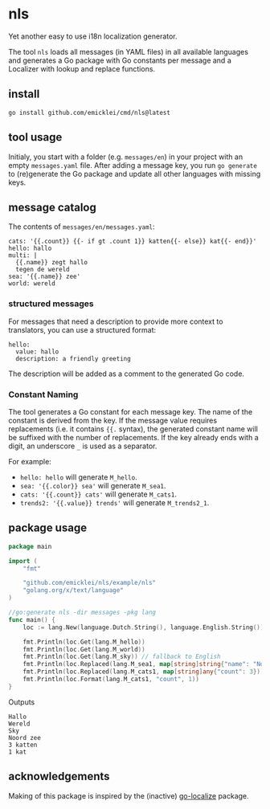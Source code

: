# nls
Yet another easy to use i18n localization generator.

The tool `nls` loads all messages (in YAML files) in all available languages and generates a Go package with Go constants per message and a Localizer with lookup and replace functions.

## install

    go install github.com/emicklei/cmd/nls@latest

## tool usage
Initialy, you start with a folder (e.g. `messages/en`) in your project with an empty `messages.yaml` file.
After adding a message key, you run `go generate` to (re)generate the Go package and update all other languages with missing keys.

## message catalog

The contents of `messages/en/messages.yaml`:

```
cats: '{{.count}} {{- if gt .count 1}} katten{{- else}} kat{{- end}}'
hello: hallo
multi: |
  {{.name}} zegt hallo
  tegen de wereld
sea: '{{.name}} zee'
world: wereld
```

### structured messages

For messages that need a description to provide more context to translators, you can use a structured format:

```
hello:
  value: hallo
  description: a friendly greeting
```

The description will be added as a comment to the generated Go code.

### Constant Naming

The tool generates a Go constant for each message key. The name of the constant is derived from the key.
If the message value requires replacements (i.e. it contains `{{.` syntax), the generated constant name will be suffixed with the number of replacements.
If the key already ends with a digit, an underscore `_` is used as a separator.

For example:
- `hello: hello` will generate `M_hello`.
- `sea: '{{.color}} sea'` will generate `M_sea1`.
- `cats: '{{.count}} cats'` will generate `M_cats1`.
- `trends2: '{{.value}} trends'` will generate `M_trends2_1`.

## package usage
```go
package main

import (
	"fmt"

	"github.com/emicklei/nls/example/nls"
	"golang.org/x/text/language"
)

//go:generate nls -dir messages -pkg lang
func main() {
	loc := lang.New(language.Dutch.String(), language.English.String())

	fmt.Println(loc.Get(lang.M_hello))
	fmt.Println(loc.Get(lang.M_world))
	fmt.Println(loc.Get(lang.M_sky)) // fallback to English
	fmt.Println(loc.Replaced(lang.M_sea1, map[string]string{"name": "Noord"}))
	fmt.Println(loc.Replaced(lang.M_cats1, map[string]any{"count": 3}))
	fmt.Println(loc.Format(lang.M_cats1, "count", 1))
}
```
Outputs
```
Hallo
Wereld
Sky
Noord zee
3 katten
1 kat
```

## acknowledgements

Making of this package is inspired by the (inactive) [go-localize](https://github.com/m1/go-localize) package.